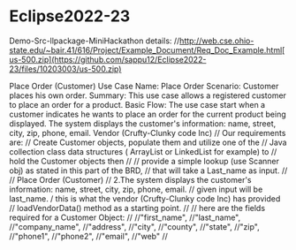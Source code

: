 # Eclipse2022-23 
Demo-Src-llpackage-MiniHackathon details: 
//http://web.cse.ohio-state.edu/~bair.41/616/Project/Example_Document/Req_Doc_Example.html[us-500.zip](https://github.com/sappu12/Eclipse2022-23/files/10203003/us-500.zip)

Place Order (Customer)
Use Case Name:	Place Order
Scenario: Customer places his own order.
Summary:	This use case allows a registered customer to place an order for a product.
Basic Flow:	
The use case start when a customer indicates he wants to place an order for the current product being displayed.
The system displays the customer's information: name, street, city, zip, phone, email.
Vendor (Crufty-Clunky code Inc)
 // Our requirements are:
    // Create  Customer objects, populate them  and utilize one of the
    // Java collection class data structures ( ArrayList or LinkedList for example) to
    // hold the Customer objects then
    //
    // provide a simple lookup (use Scanner obj) as stated in this part of the BRD,
    // that will take a Last_name as input.
    //
    // Place Order (Customer)
    //  2.The system displays the customer's information: name, street, city, zip, phone, email.
    //    given input will be last_name.
    / this is what the vendor (Crufty-Clunky code Inc) has provided
    // loadVendorData() method as a starting point.
    //
    // here are the fields required for a Customer Object:
    //
    //"first_name",
    //"last_name",
    //"company_name",
    //"address",
    //"city",
    //"county",
    //"state",
    //"zip",
    //"phone1",
    //"phone2",
    //"email",
    //"web"
    //
